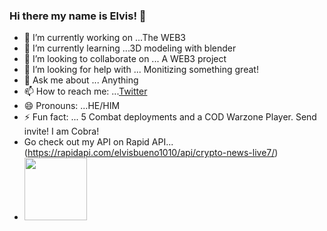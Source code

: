 ### Hi there my name is Elvis! 👋




- 🔭 I’m currently working on ...The WEB3
- 🌱 I’m currently learning ...3D modeling with blender
- 👯 I’m looking to collaborate on ... A WEB3 project
- 🤔 I’m looking for help with ... Monitizing something great!
- 💬 Ask me about ... Anything
- 📫 How to reach me: ...[Twitter](https://twitter.com/ItsMeCobra100)
- 😄 Pronouns: ...HE/HIM
- ⚡ Fun fact: ... 5 Combat deployments and a COD Warzone Player. Send invite! I am Cobra!
- Go check out my API on Rapid API...(https://rapidapi.com/elvisbueno1010/api/crypto-news-live7/)
- <img src="https://media.giphy.com/media/1gUWd4WvTmZjNDz739/giphy.gif" width="100" height="100" />


